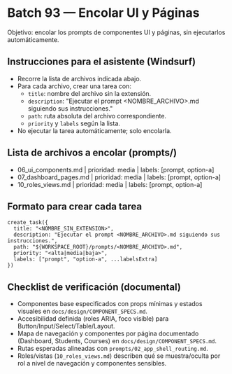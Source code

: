 # Batch 93 — Encolar UI y Páginas

Objetivo: encolar los prompts de componentes UI y páginas, sin ejecutarlos automáticamente.

## Instrucciones para el asistente (Windsurf)
- Recorre la lista de archivos indicada abajo.
- Para cada archivo, crear una tarea con:
  - `title`: nombre del archivo sin la extensión.
  - `description`: "Ejecutar el prompt <NOMBRE_ARCHIVO>.md siguiendo sus instrucciones."
  - `path`: ruta absoluta del archivo correspondiente.
  - `priority` y `labels` según la lista.
- No ejecutar la tarea automáticamente; solo encolarla.

## Lista de archivos a encolar (prompts/)
- 06_ui_components.md | prioridad: media | labels: [prompt, option-a]
- 07_dashboard_pages.md | prioridad: media | labels: [prompt, option-a]
- 10_roles_views.md | prioridad: media | labels: [prompt, option-a]

## Formato para crear cada tarea
```
create_task({
  title: "<NOMBRE_SIN_EXTENSION>",
  description: "Ejecutar el prompt <NOMBRE_ARCHIVO>.md siguiendo sus instrucciones.",
  path: "${WORKSPACE_ROOT}/prompts/<NOMBRE_ARCHIVO>.md",
  priority: "<alta|media|baja>",
  labels: ["prompt", "option-a", ...labelsExtra]
})
```

## Checklist de verificación (documental)

- Componentes base especificados con props mínimas y estados visuales en `docs/design/COMPONENT_SPECS.md`.
- Accesibilidad definida (roles ARIA, foco visible) para Button/Input/Select/Table/Layout.
- Mapa de navegación y componentes por página documentado (Dashboard, Students, Courses) en `docs/design/COMPONENT_SPECS.md`.
- Rutas esperadas alineadas con `prompts/02_app_shell_routing.md`.
- Roles/vistas (`10_roles_views.md`) describen qué se muestra/oculta por rol a nivel de navegación y componentes sensibles.
